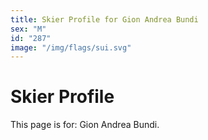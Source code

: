 ```yaml
---
title: Skier Profile for Gion Andrea Bundi
sex: "M"
id: "287"
image: "/img/flags/sui.svg" 
---
```


# Skier Profile

This page is for: Gion Andrea Bundi.
    